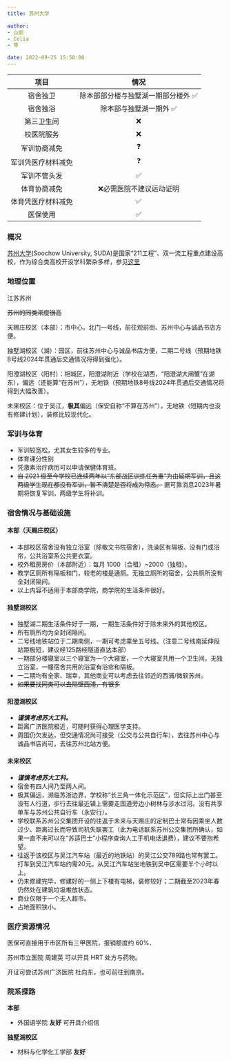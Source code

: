 ```yaml
---
title: 苏州大学

author: 
- 山前
- Celia
- 等

date: 2022-09-25 15:50:00
---
```


|项目|情况|
|:---:|:---:|
|宿舍独卫|除本部部分楼与独墅湖一期部分楼外 ✅|
|宿舍独浴|除本部与独墅湖一期外 ✅|
|第三卫生间|❌|
|校医院服务|❌|
|军训协商减免|❓|
|军训凭医疗材料减免|❓|
|军训不管头发|✅|
|体育协商减免|❌必需医院不建议运动证明|
|体育凭医疗材料减免|✅|
|医保使用|✅|

### 概况

[苏州大学](https://www.suda.edu.cn/)(Soochow University, SUDA)是国家“211工程”、双一流工程重点建设高校，作为综合类高校开设学科繁杂多样，参见[这里](https://www.suda.edu.cn/branch_setting/ybsz.jsp)

### 地理位置

江苏苏州

~~苏州的同类浓度很高~~

天赐庄校区（本部）：市中心，北门一号线，前往观前街、苏州中心与诚品书店方便。

独墅湖校区（湖）：园区，前往苏州中心与诚品书店方便，二期二号线（预期地铁8号线2024年贯通后交通情况将得到强化）。

阳澄湖校区（阳村）：相城区，阳澄湖附近（学校在湖西，“阳澄湖大闸蟹”在湖东），偏远（还能算“在苏州”），无地铁（预期地铁8号线2024年贯通后交通情况将得到大幅改善）。

未来校区：位于吴江，**极其**偏远（保安自称“不算在苏州”），无地铁（短期内也没有修建计划），装修比较现代化。

### 军训与体育

- 军训较宽松，尤其女生较多的专业。
- 体育课分性别
- 凭激素治疗病历可以申请保健体育班。
- ~~自 2021 级至今学校已连续两年以“东部战区训练任务重”为由延期军训，且这两级学生现在都没有军训，暂不清楚是否将成为常态。~~ 据可靠消息2023年暑期将恢复军训，两级学生将补训。

### 宿舍情况与基础设施

#### 本部（天赐庄校区）
- 本部校区宿舍没有独立浴室（除敬文书院宿舍），洗澡区有隔板、没有门或浴帘，公共浴室系公共更衣室。
- 校外租房房价（本部附近）：每月 1000（合租）~2000（独租）。
- 教学区厕所有隔板和门，较老的楼是通厕。无独立厕所的宿舍，公共厕所没有全封闭隔间。
- 以上内容不适用于本部商学院，商学院的生活条件很好。

#### 独墅湖校区
- 独墅湖二期生活条件好于一期，一期生活条件好于除未来外的其他校区。
- 所有厕所均为全封闭隔间。
- 二号线地铁站位于二期南侧，一期可考虑乘坐五号线。（注意二号线南延伸段站距极短，建议经125路经隧道直达本部）
- 一期部分楼寝室以三个寝室为一个大寝室，一个大寝室共用一个卫生间，无独立浴室，一幢宿舍共用的浴室有浴帘和隔板。
- 一二期均有全家、瑞幸，其他商业可以考虑去往邻近的西浦/微软苏州。
- ~~如果要找同类可以去隔壁西浦，有很多~~

#### 阳澄湖校区
- ***谨慎考虑苏大工科。***
- 距离广济医院极近，可随时获得心理医学支持。
- 周围仍欠发达，但交通情况尚可接受（公交与公共自行车），去往苏州中心与诚品书店尚可，去往苏州北站方便。

#### 未来校区
- ***谨慎考虑苏大工科。***
- 宿舍有四人间乃至两人间。
- 极其偏远，濒临苏浙边界，学校称“长三角一体化示范区”，但实际上出门甚至没有人行道，步行去往最近镇上需要走国道旁边小树林与涉水过河。没有共享单车与苏州公共自行车（永安行）。
- 学校联系苏州公交集团开设的往返于未来与天赐庄的定制巴士常有因乘坐人数过少、距离过长而导致司机失联罢工（此为电话联系苏州公交集团所确认，如果一直不来可以在“苏适巴士”小程序查询人工手机电话退费），建议不要抱希望。
- 往返于该校区与吴江汽车站（最近的地铁站）的吴江公交789路也常有罢工。打车到吴江汽车站约需20元。从吴江汽车站坐地铁到吴中区需要半个小时以上。
- 仍未修建完毕，修建好的一侧上下楼有电梯，装修较好；二期截至2023年春仍然处在建筑垃圾堆放状态。
- 商业仅限于一个无人超市。
- 占地面积狭小。

### 医疗资源情况

医保可直接用于市区所有三甲医院，报销额度约 60%．

苏州市立医院 周建英 可以开具 HRT 处方与药物。

开证可尝试苏州广济医院 杜向东，也可前往到南京。

### 院系探路

**本部**

- 外国语学院 **友好** 可开具介绍信

**独墅湖校区**

- 材料与化学化工学部 **友好**
